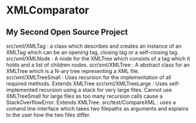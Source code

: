 # XMLComparator
## My Second Open Source Project

src/xml/XMLTag : a class which describes and creates an instance of an XMLTag which can be an opening tag, closing tag or a self-closing tag. 
src/xml/XMLNode : A node for the XMLTree which consists of a tag which it holds and a list of children nodes. 
scr/xml/XMLTree : A abstract class for an XMLTree which is a N-ary tree representing a XML file. 
scr/xml/XMLTreeSmall : Uses recursion for the implementation of all required methods. Extends XMLTree
scr/xml/XMLTreeLarge : Uses self-implemented recursion using a stack for very large files. Cannot use XMLTreeSmall for large files as too many recursion calls cause a StackOverflowError. Extends XMLTree. 
src/test/CompareXML : uses a comand line interface which takes two filepaths as arguments and explains to the user how the two files differ. 

